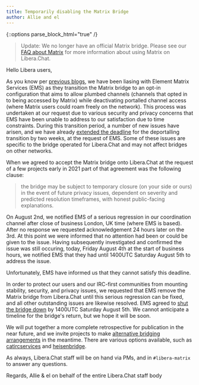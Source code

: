 ```yaml
---
title: Temporarily disabling the Matrix Bridge
author: Allie and el
---
```


{::options parse_block_html="true" /}
>Update: We no longer have an official Matrix bridge. Please see our
>[FAQ about Matrix][matrixfaq] for more information about using Matrix on
>Libera.Chat.

Hello Libera users,

As you know per [previous blogs][news], we have been liasing with
Element Matrix Services (EMS) as they transition the Matrix bridge to
an opt-in configuration that aims to allow plumbed channels (channels that
opted in to being accessed by Matrix) while deactivating
portalled channel access (where Matrix users could
roam freely on the network). This process was undertaken at our request
due to various security and privacy concerns that EMS have been unable to
address to our satisfaction due to time constraints.
During this transition period, a number of new issues have arisen, and
we have already [extended the deadline][extension] for
the deportalling transition by two weeks, at the request of
EMS. Some of these issues are specific to the bridge operated
for Libera.Chat and may not affect bridges on other networks.

When we agreed to accept the Matrix bridge onto Libera.Chat at the request of
a few projects early in 2021 part of that agreement was the following clause:

> the bridge may be subject to temporary closure (on your side or ours)
> in the event of future privacy issues, dependent on severity and
> predicted resolution timeframes, with honest public-facing explanations.

On August 2nd, we notified EMS of a serious regression in our
coordination channel after close of business London, UK time
(where EMS is based). After no response we requested acknowledgement 24 hours
later on the 3rd. At this point we were informed that no attention had been
or could be given to the issue. Having subsequently investigated and
confirmed the issue was still occuring, today, Friday August 4th at the
start of business hours, we notified EMS that they had until
1400UTC Saturday August 5th to address the issue.

Unfortunately, EMS have informed us that they cannot satisfy this deadline.

In order to protect our users and our IRC-first communities from
mounting stability, security, and privacy issues, we requested that EMS
remove the Matrix bridge from Libera.Chat until this serious regression can
be fixed, and all other outstanding issues are likewise resolved. EMS agreed
to [shut the bridge down][shutdown] by 1400UTC Saturday August 5th.
We cannot anticipate a timeline for the bridge's return,
but we hope it will be soon.

We will put together a more complete retrospective for publication
in the near future, and we invite projects to make
[alternative bridging arrangements][bridging] in the meantime.
There are various options available, such as
[catircservices][maihowto] and [heisenbridge][heisenbridge].

As always, Libera.Chat staff will be on hand via PMs,
and in `#libera-matrix` to answer any questions.

Regards,
Allie & el on behalf of the entire Libera.Chat staff body

[news]: https://libera.chat/news/
[extension]: https://libera.chat/news/deportalling-delay
[shutdown]: https://matrix.org/blog/2023/08/libera-bridge-disabled/
[bridging]: https://libera.chat/guides/faq#are-bridges-allowed
[maihowto]: https://github.com/whitequark/catircservices.org/
[heisenbridge]: https://github.com/hifi/heisenbridge
[matrixfaq]: https://libera.chat/guides/matrix
